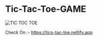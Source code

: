 # Tic-Tac-Toe-GAME

![TIC TOC TOE](https://user-images.githubusercontent.com/95230102/188297376-252a92b4-c629-43da-9e72-1c26e68aa91d.png)

Check On :- https://tics-tac-toe.netlify.app
